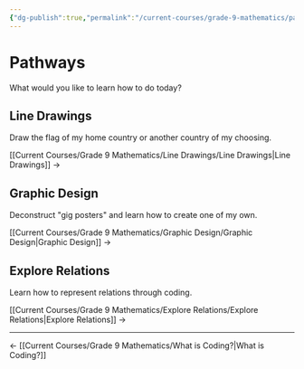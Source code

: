 ```yaml
---
{"dg-publish":true,"permalink":"/current-courses/grade-9-mathematics/pathways/","dgHomeLink":false}
---
```


# Pathways

What would you like to learn how to do today?

## Line Drawings

Draw the flag of my home country or another country of my choosing.

[[Current Courses/Grade 9 Mathematics/Line Drawings/Line Drawings|Line Drawings]] →

## Graphic Design

Deconstruct "gig posters" and learn how to create one of my own.

[[Current Courses/Grade 9 Mathematics/Graphic Design/Graphic Design|Graphic Design]] →

## Explore Relations

Learn how to represent relations through coding.

[[Current Courses/Grade 9 Mathematics/Explore Relations/Explore Relations|Explore Relations]] →

--- 

← [[Current Courses/Grade 9 Mathematics/What is Coding?|What is Coding?]] 